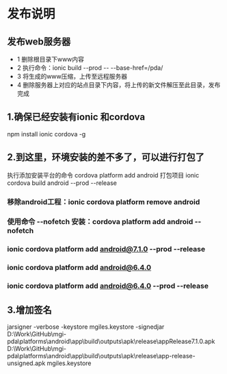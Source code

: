
# 发布说明

## 发布web服务器

- 1 删除根目录下www内容
- 2 执行命令：ionic build --prod -- --base-href=/pda/
- 3 将生成的www压缩，上传至远程服务器
- 4 删除服务器上对应的站点目录下内容，将上传的新文件解压至此目录，发布完成

## 1.确保已经安装有ionic 和cordova

npm install ionic cordova -g

## 2.到这里，环境安装的差不多了，可以进行打包了

执行添加安装平台的命令
cordova platform add android
打包项目
ionic cordova build android --prod --release

### 移除android工程：ionic cordova platform remove android

### 使用命令 --nofetch 安装：cordova platform add android --nofetch

### ionic cordova platform add android@7.1.0 --prod --release

### ionic cordova platform add android@6.4.0

### ionic cordova platform add android@6.4.0 --prod --release

## 3.增加签名

jarsigner -verbose -keystore mgiles.keystore -signedjar D:\Work\GitHub\mgi-pda\platforms\android\app\build\outputs\apk\release\appRelease7.1.0.apk D:\Work\GitHub\mgi-pda\platforms\android\app\build\outputs\apk\release\app-release-unsigned.apk mgiles.keystore
